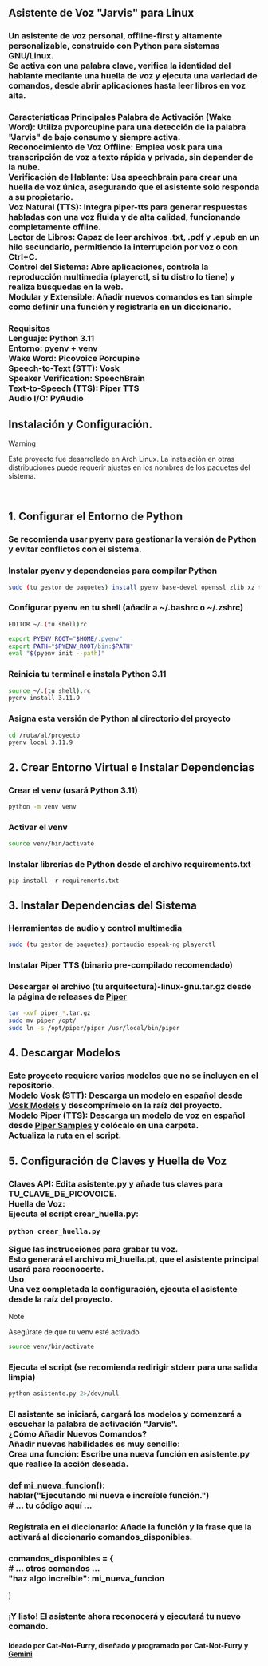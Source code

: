 ## Asistente de Voz "Jarvis" para Linux
### Un asistente de voz personal, offline-first y altamente personalizable, construido con Python para sistemas GNU/Linux.<br>Se activa con una palabra clave, verifica la identidad del hablante mediante una huella de voz y ejecuta una variedad de comandos, desde abrir aplicaciones hasta leer libros en voz alta.

<h3>Características Principales
Palabra de Activación (Wake Word): Utiliza pvporcupine para una detección de la palabra "Jarvis" de bajo consumo y siempre activa.<br>
Reconocimiento de Voz Offline: Emplea vosk para una transcripción de voz a texto rápida y privada, sin depender de la nube.<br>
Verificación de Hablante: Usa speechbrain para crear una huella de voz única, asegurando que el asistente solo responda a su propietario.<br>
Voz Natural (TTS): Integra piper-tts para generar respuestas habladas con una voz fluida y de alta calidad, funcionando completamente offline.<br>
Lector de Libros: Capaz de leer archivos .txt, .pdf y .epub en un hilo secundario, permitiendo la interrupción por voz o con Ctrl+C.<br>
Control del Sistema: Abre aplicaciones, controla la reproducción multimedia (playerctl, si tu distro lo tiene) y realiza búsquedas en la web.<br>
Modular y Extensible: Añadir nuevos comandos es tan simple como definir una función y registrarla en un diccionario.</h3>

<h3>Requisitos<br>
Lenguaje: Python 3.11<br>
Entorno: pyenv + venv<br>
Wake Word: Picovoice Porcupine<br>
Speech-to-Text (STT): Vosk<br>
Speaker Verification: SpeechBrain<br>
Text-to-Speech (TTS): Piper TTS<br>
Audio I/O: PyAudio</h3>

## Instalación y Configuración.

>[!WARNING]
>Este proyecto fue desarrollado en Arch Linux. La instalación en otras distribuciones puede requerir ajustes en los nombres de los paquetes del sistema.
<br>

## 1. Configurar el Entorno de Python
<h3>Se recomienda usar pyenv para gestionar la versión de Python y evitar conflictos con el sistema.</h3>

### Instalar pyenv y dependencias para compilar Python

```bash
sudo (tu gestor de paquetes) install pyenv base-devel openssl zlib xz tk
```

### Configurar pyenv en tu shell (añadir a ~/.bashrc o ~/.zshrc)

```bash
EDITOR ~/.(tu shell)rc
```

```bash
export PYENV_ROOT="$HOME/.pyenv"
export PATH="$PYENV_ROOT/bin:$PATH"
eval "$(pyenv init --path)"
```

### Reinicia tu terminal e instala Python 3.11

```bash
source ~/.(tu shell).rc
pyenv install 3.11.9
```

### Asigna esta versión de Python al directorio del proyecto

```bash
cd /ruta/al/proyecto
pyenv local 3.11.9
```

## 2. Crear Entorno Virtual e Instalar Dependencias
### Crear el venv (usará Python 3.11)

```bash
python -m venv venv
```

### Activar el venv

```bash
source venv/bin/activate
```

### Instalar librerías de Python desde el archivo requirements.txt

```pip
pip install -r requirements.txt
```

## 3. Instalar Dependencias del Sistema
### Herramientas de audio y control multimedia

```bash
sudo (tu gestor de paquetes) portaudio espeak-ng playerctl
```

### Instalar Piper TTS (binario pre-compilado recomendado)
### Descargar el archivo (tu arquitectura)-linux-gnu.tar.gz desde la página de releases de <a href="https://github.com/rhasspy/piper/releases">Piper</a>

```bash
tar -xvf piper_*.tar.gz
sudo mv piper /opt/
sudo ln -s /opt/piper/piper /usr/local/bin/piper
```

## 4. Descargar Modelos
<h3>Este proyecto requiere varios modelos que no se incluyen en el repositorio.<br>
Modelo Vosk (STT): Descarga un modelo en español desde <a href="https://alphacephei.com/vosk/models">Vosk Models</a> y descomprímelo en la raíz del proyecto.<br>
Modelo Piper (TTS): Descarga un modelo de voz en español desde <a href="https://huggingface.co/rhasspy/piper-voices/tree/main/es/es_MX/ald/medium">Piper Samples</a> y colócalo en una carpeta.<br>
Actualiza la ruta en el script.</h3>

## 5. Configuración de Claves y Huella de Voz
<h3>Claves API: Edita asistente.py y añade tus claves para TU_CLAVE_DE_PICOVOICE.<br>
Huella de Voz:<br>
Ejecuta el script crear_huella.py:<br> 

```bash
python crear_huella.py
```

Sigue las instrucciones para grabar tu voz.<br>
Esto generará el archivo mi_huella.pt, que el asistente principal usará para reconocerte.<br>
Uso<br>
Una vez completada la configuración, ejecuta el asistente desde la raíz del proyecto.</h3>

>[!NOTE]
>Asegúrate de que tu venv esté activado
>
>```bash
>source venv/bin/activate
>```

### Ejecuta el script (se recomienda redirigir stderr para una salida limpia)

```bash
python asistente.py 2>/dev/null
```

<h3>El asistente se iniciará, cargará los modelos y comenzará a escuchar la palabra de activación "Jarvis".<br>
¿Cómo Añadir Nuevos Comandos?<br>
Añadir nuevas habilidades es muy sencillo:<br>
Crea una función: Escribe una nueva función en asistente.py que realice la acción deseada.</h3>

<h3>def mi_nueva_funcion():<br>
    hablar("Ejecutando mi nueva e increíble función.")<br>
    # ... tu código aquí ...</h3>

### Regístrala en el diccionario: Añade la función y la frase que la activará al diccionario comandos_disponibles.

<h3>comandos_disponibles = {<br>
    # ... otros comandos ...<br>
    "haz algo increíble": mi_nueva_funcion</h3>
}

### ¡Y listo! El asistente ahora reconocerá y ejecutará tu nuevo comando.

#### Ideado por Cat-Not-Furry, diseñado y programado por Cat-Not-Furry y <a href="https://gemini.google.com/">Gemini</a>
